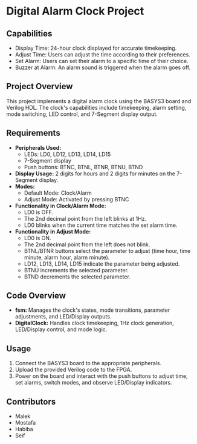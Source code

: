 # Digital Alarm Clock Project

## Capabilities
- Display Time: 24-hour clock displayed for accurate timekeeping.
- Adjust Time: Users can adjust the time according to their preferences.
- Set Alarm: Users can set their alarm to a specific time of their choice.
- Buzzer at Alarm: An alarm sound is triggered when the alarm goes off.

## Project Overview
This project implements a digital alarm clock using the BASYS3 board and Verilog HDL. The clock's capabilities include timekeeping, alarm setting, mode switching, LED control, and 7-Segment display output.

## Requirements
- **Peripherals Used:**
  - LEDs: LD0, LD12, LD13, LD14, LD15
  - 7-Segment display
  - Push buttons: BTNC, BTNL, BTNR, BTNU, BTND
- **Display Usage:** 2 digits for hours and 2 digits for minutes on the 7-Segment display.
- **Modes:**
  - Default Mode: Clock/Alarm
  - Adjust Mode: Activated by pressing BTNC
- **Functionality in Clock/Alarm Mode:**
  - LD0 is OFF.
  - The 2nd decimal point from the left blinks at 1Hz.
  - LD0 blinks when the current time matches the set alarm time.
- **Functionality in Adjust Mode:**
  - LD0 is ON.
  - The 2nd decimal point from the left does not blink.
  - BTNL/BTNR buttons select the parameter to adjust (time hour, time minute, alarm hour, alarm minute).
  - LD12, LD13, LD14, LD15 indicate the parameter being adjusted.
  - BTNU increments the selected parameter.
  - BTND decrements the selected parameter.

## Code Overview
- **fsm:** Manages the clock's states, mode transitions, parameter adjustments, and LED/Display outputs.
- **DigitalClock:** Handles clock timekeeping, 1Hz clock generation, LED/Display control, and mode logic.

## Usage
1. Connect the BASYS3 board to the appropriate peripherals.
2. Upload the provided Verilog code to the FPGA.
3. Power on the board and interact with the push buttons to adjust time, set alarms, switch modes, and observe LED/Display indicators.

## Contributors
- Malek 
- Mostafa 
- Habiba
- Seif
